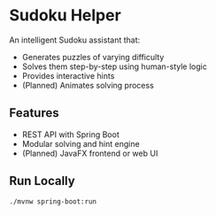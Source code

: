 # Sudoku Helper

An intelligent Sudoku assistant that:
- Generates puzzles of varying difficulty
- Solves them step-by-step using human-style logic
- Provides interactive hints
- (Planned) Animates solving process

## Features
- REST API with Spring Boot
- Modular solving and hint engine
- (Planned) JavaFX frontend or web UI

## Run Locally
```bash
./mvnw spring-boot:run
